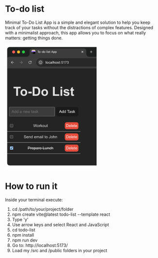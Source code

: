 # To-do list 

Minimal To-Do List App is a simple and elegant solution to help you keep track of your tasks without the distractions of complex features. Designed with a minimalist approach, this app allows you to focus on what really matters: getting things done.

<img src="./images/example.png" width="60%">

# How to run it

Inside your terminal execute:

1. cd /path/to/your/project/folder
2. npm create vite@latest todo-list --template react
3. Type 'y'
4. Use arrow keys and select React and JavaScript
5. cd todo-list
6. npm install
7. npm run dev
8. Go to: http://localhost:5173/
9. Load my /src and /public folders in your project

